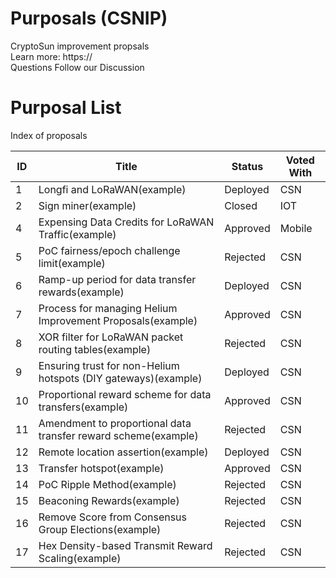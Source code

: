 # Purposals (CSNIP)
CryptoSun improvement propsals <br>
Learn more: <a>https://</a> <br>
Questions Follow our <a>Discussion</a> <br>

# Purposal List
Index of proposals
 <table id="proposalsTable">
        <thead>
            <tr>
                <th>ID</th>
                <th>Title</th>
                <th>Status</th>
                <th>Voted With</th>
            </tr>
        </thead>
        <tbody>
            <tr>
                <td>1</td>
                <td>Longfi and LoRaWAN(example)</td>
                <td>Deployed</td>
                <td>CSN</td>
            </tr>
            <tr>
                <td>2</td>
                <td>Sign miner(example)</td>
                <td>Closed</td>
                <td>IOT</td>
            </tr>
            <tr>
                <td>4</td>
                <td>Expensing Data Credits for LoRaWAN Traffic(example)</td>
                <td>Approved</td>
                <td>Mobile</td>
            </tr>
            <tr>
                <td>5</td>
                <td>PoC fairness/epoch challenge limit(example)</td>
                <td>Rejected</td>
                <td>CSN</td>
            </tr>
            <tr>
                <td>6</td>
                <td>Ramp-up period for data transfer rewards(example)</td>
                <td>Deployed</td>
                <td>CSN</td>
            </tr>
            <tr>
                <td>7</td>
                <td>Process for managing Helium Improvement Proposals(example)</td>
                <td>Approved</td>
                <td>CSN</td>
            </tr>
            <tr>
                <td>8</td>
                <td>XOR filter for LoRaWAN packet routing tables(example)</td>
                <td>Rejected</td>
                <td>CSN</td>
            </tr>
            <tr>
                <td>9</td>
                <td>Ensuring trust for non-Helium hotspots (DIY gateways)(example)</td>
                <td>Deployed</td>
                <td>CSN</td>
            </tr>
            <tr>
                <td>10</td>
                <td>Proportional reward scheme for data transfers(example)</td>
                <td>Approved</td>
                <td>CSN</td>
            </tr>
            <tr>
                <td>11</td>
                <td>Amendment to proportional data transfer reward scheme(example)</td>
                <td>Rejected</td>
                <td>CSN</td>
            </tr>
            <tr>
                <td>12</td>
                <td>Remote location assertion(example)</td>
                <td>Deployed</td>
                <td>CSN</td>
            </tr>
            <tr>
                <td>13</td>
                <td>Transfer hotspot(example)</td>
                <td>Approved</td>
                <td>CSN</td>
            </tr>
            <tr>
                <td>14</td>
                <td>PoC Ripple Method(example)</td>
                <td>Rejected</td>
                <td>CSN</td>
            </tr>
            <tr>
                <td>15</td>
                <td>Beaconing Rewards(example)</td>
                <td>Rejected</td>
                <td>CSN</td>
            </tr>
            <tr>
                <td>16</td>
                <td>Remove Score from Consensus Group Elections(example)</td>
                <td>Rejected</td>
                <td>CSN</td>
            </tr>
            <tr>
                <td>17</td>
                <td>Hex Density-based Transmit Reward Scaling(example)</td>
                <td>Rejected</td>
                <td>CSN</td>
            </tr>
 </table>
